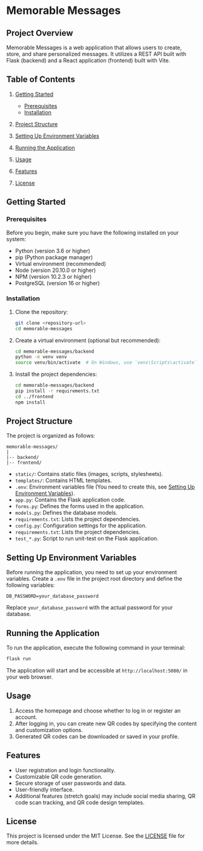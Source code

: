 # Memorable Messages

## Project Overview

Memorable Messages is a web application that allows users to create, store, and share personalized messages. It utilizes a REST API built with Flask (backend) and a React application (frontend) built with Vite.

## Table of Contents

1. [Getting Started](#getting-started)
   - [Prerequisites](#prerequisites)
   - [Installation](#installation)
2. [Project Structure](#project-structure)

3. [Setting Up Environment Variables](#setting-up-environment-variables)

4. [Running the Application](#running-the-application)

5. [Usage](#usage)

6. [Features](#features)

7. [License](#license)

## Getting Started

### Prerequisites

Before you begin, make sure you have the following installed on your system:

- Python (version 3.6 or higher)
- pip (Python package manager)
- Virtual environment (recommended)
- Node (version 20.10.0 or higher)
- NPM (version 10.2.3 or higher)
- PostgreSQL (version 16 or higher)

### Installation

1. Clone the repository:

   ```bash
   git clone <repository-url>
   cd memorable-messages
   ```

2. Create a virtual environment (optional but recommended):

   ```bash
   cd memorable-messages/backend
   python -m venv venv
   source venv/bin/activate  # On Windows, use `venv\Scripts\activate`
   ```

3. Install the project dependencies:

   ```bash
   cd memorable-messages/backend
   pip install -r requirements.txt
   cd ../frontend
   npm install
   ```

## Project Structure

The project is organized as follows:

```
memorable-messages/
|
|-- backend/
|-- frontend/
```

- `static/`: Contains static files (images, scripts, stylesheets).
- `templates/`: Contains HTML templates.
- `.env`: Environment variables file (You need to create this, see [Setting Up Environment Variables](#setting-up-environment-variables)).
- `app.py`: Contains the Flask application code.
- `forms.py`: Defines the forms used in the application.
- `models.py`: Defines the database models.
- `requirements.txt`: Lists the project dependencies.
- `config.py`: Configuration settings for the application.
- `requirements.txt`: Lists the project dependencies.
- `test_*.py`: Script to run unit-test on the Flask application.

## Setting Up Environment Variables

Before running the application, you need to set up your environment variables. Create a `.env` file in the project root directory and define the following variables:

```plaintext
DB_PASSWORD=your_database_password
```

Replace `your_database_password` with the actual password for your database.

## Running the Application

To run the application, execute the following command in your terminal:

```bash
flask run
```

The application will start and be accessible at `http://localhost:5000/` in your web browser.

## Usage

1. Access the homepage and choose whether to log in or register an account.
2. After logging in, you can create new QR codes by specifying the content and customization options.
3. Generated QR codes can be downloaded or saved in your profile.

## Features

- User registration and login functionality.
- Customizable QR code generation.
- Secure storage of user passwords and data.
- User-friendly interface.
- Additional features (stretch goals) may include social media sharing, QR code scan tracking, and QR code design templates.

## License

This project is licensed under the MIT License. See the [LICENSE](LICENSE) file for more details.
